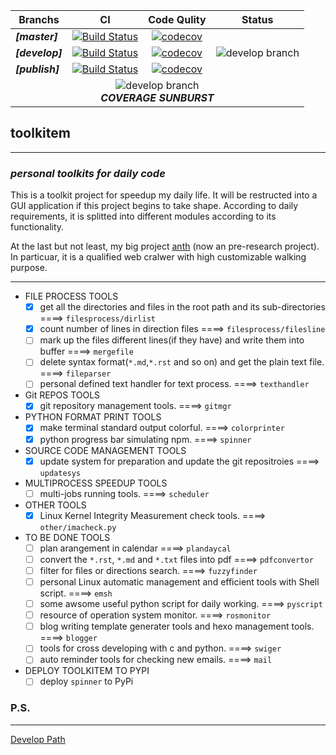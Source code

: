 <!--<table>
<thead>
<tr>
<th align="center">Branchs</th>
<th align="center">CI</th>
<th align="center">Code Qulity</th>
<th align="center">Status</th>
</tr>
</thead>
<tbody>
<tr>
<td align="left"><strong><i>[master]</strong></i></td>
<td align="center">[![Build Status](https://travis-ci.org/edonyM/toolkitem.svg?branch=master)](https://travis-ci.org/edonyM/toolkitem)</td>
<td align="center">[![codecov](https://codecov.io/gh/edonyM/toolkitem/branch/master/graph/badge.svg)](https://codecov.io/gh/edonyM/toolkitem)</td>
<td rowspan="3">![develop branch](https://codecov.io/gh/edonyM/toolkitem/branch/develop/graphs/sunburst.svg)</td>
</tr>
<tr>
<td align="left"><strong><i>[develop]</i></strong></td>
<td align="center">[![Build Status](https://travis-ci.org/edonyM/toolkitem.svg?branch=develop)](https://travis-ci.org/edonyM/toolkitem)</td>
<td align="center">[![codecov](https://codecov.io/gh/edonyM/toolkitem/branch/develop/graph/badge.svg)](https://codecov.io/gh/edonyM/toolkitem)</td>
</tr>
<tr>
<td align="left"><strong><i>[publish]</i></strong></td>
<td align="center">[![Build Status](https://travis-ci.org/edonyM/toolkitem.svg?branch=publish)](https://travis-ci.org/edonyM/toolkitem)</td>
<td align="center">[![codecov](https://codecov.io/gh/edonyM/toolkitem/branch/publish/graph/badge.svg)](https://codecov.io/gh/edonyM/toolkitem)</td>
</tr>
<tr>
<td colspan="4" align="center">![develop branch](https://codecov.io/gh/edonyM/toolkitem/branch/develop/graphs/commits.svg)<br><b><i>COVERAGE SUNBURST</i></b></br></td></tr></tbody></table>
-->

<table>
<thead>
<tr>
<th align="center">Branchs</th>
<th align="center">CI</th>
<th align="center">Code Qulity</th>
<th align="center">Status</th>
</tr>
</thead>
<tbody>
<tr>
<td align="left"><strong><i>[master]</i></strong></td>
<td align="center"><a href="https://travis-ci.org/edonyM/toolkitem"><img src="https://travis-ci.org/edonyM/toolkitem.svg?branch=master" alt="Build Status"></a></td>
<td align="center"><a href="https://codecov.io/gh/edonyM/toolkitem"><img src="https://codecov.io/gh/edonyM/toolkitem/branch/master/graph/badge.svg" alt="codecov"></a></td>
<td rowspan="3"><img src="https://codecov.io/gh/edonyM/toolkitem/branch/develop/graphs/sunburst.svg" alt="develop branch"></td>
</tr>
<tr>
<td align="left"><strong><i>[develop]</i></strong></td>
<td align="center"><a href="https://travis-ci.org/edonyM/toolkitem"><img src="https://travis-ci.org/edonyM/toolkitem.svg?branch=develop" alt="Build Status"></a></td>
<td align="center"><a href="https://codecov.io/gh/edonyM/toolkitem"><img src="https://codecov.io/gh/edonyM/toolkitem/branch/develop/graph/badge.svg" alt="codecov"></a></td>
</tr>
<tr>
<td align="left"><strong><i>[publish]</i></strong></td>
<td align="center"><a href="https://travis-ci.org/edonyM/toolkitem"><img src="https://travis-ci.org/edonyM/toolkitem.svg?branch=publish" alt="Build Status"></a></td>
<td align="center"><a href="https://codecov.io/gh/edonyM/toolkitem"><img src="https://codecov.io/gh/edonyM/toolkitem/branch/publish/graph/badge.svg" alt="codecov"></a></td>
</tr>
<tr>
<td colspan="4" align="center"><img src="https://codecov.io/gh/edonyM/toolkitem/branch/develop/graphs/commits.svg" alt="develop branch"><br><b><i>COVERAGE SUNBURST</i></b><br></td></tr></tbody></table>


## toolkitem

----

### ***personal toolkits for daily code***

This is a toolkit project for speedup my daily life. It will be restructed into a GUI application if this project begins to take shape.
According to daily requirements, it is splitted into different modules according to its functionality.

At the last but not least, my big project [anth](https://github.com/edonyM/anth) (now an pre-research project). In particuar, it is a qualified web cralwer with high customizable walking purpose.

----

- FILE PROCESS TOOLS
    - [x] get all the directories and files in the root path and its sub-directories ====> `filesprocess/dirlist`
    - [x] count number of lines in direction files  ====>  `filesprocess/filesline`
    - [ ] mark up the files different lines(if they have) and write them into buffer  ====>  `mergefile`
    - [ ] delete syntax format(`*.md`,`*.rst` and so on) and get the plain text file.   ====>  `fileparser`
    - [ ] personal defined text handler for text process.  ====>  `texthandler`
- Git REPOS TOOLS
    - [x] git repository management tools. ====> `gitmgr`
- PYTHON FORMAT PRINT TOOLS
    - [x] make terminal standard output colorful. ====> `colorprinter`
    - [x] python progress bar simulating npm. ====> `spinner`
- SOURCE CODE MANAGEMENT TOOLS
    - [x] update system for preparation and update the git repositroies  ====>  `updatesys`
- MULTIPROCESS SPEEDUP TOOLS
    - [ ] multi-jobs running tools. ====> `scheduler`
- OTHER TOOLS
    - [x] Linux Kernel Integrity Measurement check tools. ====> `other/imacheck.py`
- TO BE DONE TOOLS
    - [ ] plan arangement in calendar  ====>  `plandaycal`
    - [ ] convert the `*.rst`, `*.md` and `*.txt` files into pdf  ====>  `pdfconvertor`
    - [ ] filter for files or directions search.  ====>  `fuzzyfinder`
    - [ ] personal Linux automatic management and efficient tools with Shell script.  ====> `emsh`
    - [ ] some awsome useful python script for daily working.  ====>  `pyscript`
    - [ ] resource of operation system monitor.  ====> `rosmonitor`
    - [ ] blog writing template generater tools and hexo management tools. ====> `blogger`
    - [ ] tools for cross developing with c and python. ====> `swiger`
    - [ ] auto reminder tools for checking new emails. ====> `mail`
- DEPLOY TOOLKITEM TO PYPI
    - [ ] deploy `spinner` to PyPi

### P.S.
------
[Develop Path](./DEVELOP.md)
